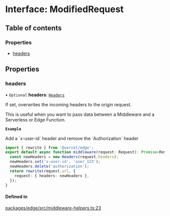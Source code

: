 # Interface: ModifiedRequest

## Table of contents

### Properties

- [headers](ModifiedRequest.md#headers)

## Properties

### headers

• `Optional` **headers**: [`Headers`](https://developer.mozilla.org/en-US/docs/Web/API/Headers)

If set, overwrites the incoming headers to the origin request.

This is useful when you want to pass data between a Middleware and a
Serverless or Edge Function.

**`Example`**

<caption>Add a `x-user-id` header and remove the `Authorization` header</caption>

```ts
import { rewrite } from '@vercel/edge';
export default async function middleware(request: Request): Promise<Response> {
  const newHeaders = new Headers(request.headers);
  newHeaders.set('x-user-id', 'user_123');
  newHeaders.delete('authorization');
  return rewrite(request.url, {
    request: { headers: newHeaders },
  });
}
```

#### Defined in

[packages/edge/src/middleware-helpers.ts:23](https://github.com/khulnasoft/devkit/blob/main/packages/edge/src/middleware-helpers.ts#L23)
